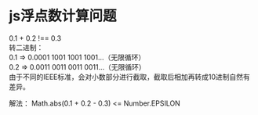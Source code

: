 # js浮点数计算问题
0.1 + 0.2 !== 0.3  
转二进制：  
0.1 => 0.0001 1001 1001 1001…（无限循环）  
0.2 => 0.0011 0011 0011 0011…（无限循环）  
由于不同的IEEE标准，会对小数部分进行截取，截取后相加再转成10进制自然有差异。  

解法： Math.abs(0.1 + 0.2 - 0.3) <= Number.EPSILON
